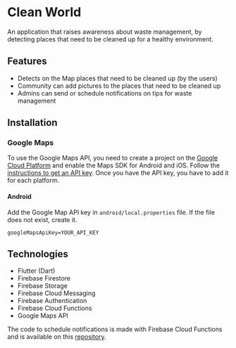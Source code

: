 # Clean World

An application that raises awareness about waste management, by detecting places that need to be cleaned up for a healthy environment.

## Features
- Detects on the Map places that need to be cleaned up (by the users)
- Community can add pictures to the places that need to be cleaned up
- Admins can send or schedule notifications on tips for waste management

## Installation

### Google Maps

To use the Google Maps API, you need to create a project on the [Google Cloud Platform](https://cloud.google.com/maps-platform/) and enable the Maps SDK for Android and iOS. Follow the [instructions to get an API key]((https://pub.dev/packages/google_maps_flutter)).
Once you have the API key, you have to add it for each platform.

#### Android

Add the Google Map API key in `android/local.properties` file. If the file does not exist, create it.

```properties
googleMapsApiKey=YOUR_API_KEY
```

## Technologies
- Flutter (Dart)
- Firebase Firestore
- Firebase Storage
- Firebase Cloud Messaging
- Firebase Authentication
- Firebase Cloud Functions
- Google Maps API

The code to schedule notifications is made with Firebase Cloud Functions and is available on this [repository](https://github.com).
